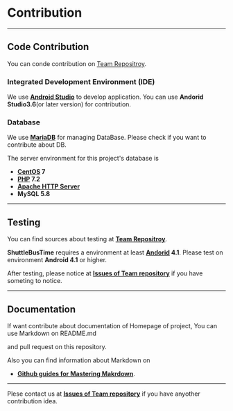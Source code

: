 # Contribution
------------
## Code Contribution
You can conde contribution on [Team Repositroy](https://github.com/Lee-Minju/oss2020-teamproject).

### Integrated Development Environment (IDE)

We use __[Android Studio](https://developer.android.com/studio)__ to develop application. You can use __Andorid Studio3.6__(or later version) for contribution.

### Database

We use  __[MariaDB](https://mariadb.org/)__ for managing DataBase. Please check if you want to contribute about DB.

The server environment for this project's database is 
 - __[CentOS](https://www.centos.org/) 7__
 - __[PHP](https://www.php.net/) 7.2__
 - __[Apache HTTP Server](https://httpd.apache.org/)__
 - __MySQL 5.8__

------------
## Testing
You can find sources about testing at __[Team Repositroy](https://github.com/Lee-Minju/oss2020-teamproject)__.

__ShuttleBusTime__ requires a environment at least __[Andorid](https://developer.android.com/about) 4.1__. Please test on environment __Android 4.1__ or higher. 

After testing, please notice at __[Issues of Team repository](https://github.com/Lee-Minju/oss2020-teamproject/issues)__ if you have someting to notice.

------------
## Documentation

If want contribute about documentation of Homepage of project, You can use Markdown on README.md

and pull request on this repository. 

Also you can find information about Markdown on 
 - __[Github guides for Mastering Makrdown](https://guides.github.com/features/mastering-markdown/)__.
 
------------
Plese contact us at __[Issues of Team repository](https://github.com/Lee-Minju/oss2020-teamproject/issues)__ if you have anyother contribution idea.

